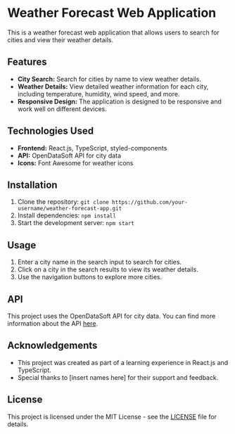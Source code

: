 # Weather Forecast Web Application

This is a weather forecast web application that allows users to search for cities and view their weather details.

## Features

- **City Search:** Search for cities by name to view weather details.
- **Weather Details:** View detailed weather information for each city, including temperature, humidity, wind speed, and more.
- **Responsive Design:** The application is designed to be responsive and work well on different devices.

## Technologies Used

- **Frontend:** React.js, TypeScript, styled-components
- **API:** OpenDataSoft API for city data
- **Icons:** Font Awesome for weather icons

## Installation

1. Clone the repository: `git clone https://github.com/your-username/weather-forecast-app.git`
2. Install dependencies: `npm install`
3. Start the development server: `npm start`

## Usage

1. Enter a city name in the search input to search for cities.
2. Click on a city in the search results to view its weather details.
3. Use the navigation buttons to explore more cities.

## API

This project uses the OpenDataSoft API for city data. You can find more information about the API [here](https://public.opendatasoft.com/explore/dataset/geonames-all-cities-with-a-population-1000/).

## Acknowledgements

- This project was created as part of a learning experience in React.js and TypeScript.
- Special thanks to [insert names here] for their support and feedback.

## License

This project is licensed under the MIT License - see the [LICENSE](LICENSE) file for details.
